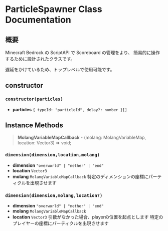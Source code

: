# ParticleSpawner Class Documentation

## 概要

Minecraft Bedrock の ScriptAPI で Scoreboard の管理をより、
簡易的に操作するために設計されたクラスです。

遅延をかけているため、トップレベルで使用可能です。

## constructor
### `constructor(particles)`

- **particles** `{ typeId: "particleId", delay?: number }[]`

## Instance Methods

> **MolangVariableMapCallback** -
> (molang: MolangVariableMap, location: Vector3) => void;

### `dimension(dimension,location,molang)`
- **dimension** `"overworld" | "nether" | "end"`
- **location** `Vector3`
- **molang** `MolangVariableMapCallback`
特定のディメンションの座標にパーティクルを出現させます

### `dimension(dimension,molang,location?)`
- **dimension** `"overworld" | "nether" | "end"`
- **molang** `MolangVariableMapCallback`
- **location** `Vector3` 引数がなかった場合、playerの位置を起点とします
特定のプレイヤーの座標にパーティクルを出現させます
